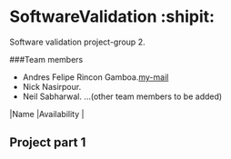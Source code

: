 # SoftwareValidation :shipit:
Software validation project-group 2.

###Team members
- Andres Felipe Rincon Gamboa.[my-mail](andres.rincon@mail.mcgill.ca)
- Nick Nasirpour.
- Neil Sabharwal. 
...(other team members to be added)

|Name    |Availability     |

## Project part 1

